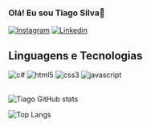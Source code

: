 ### Olá! Eu sou Tiago Silva👋
[![Instagram](https://img.shields.io/badge/Instagram-E4405F?style=for-the-badge&logo=instagram&logoColor=white)](https://www.instagram.com/thz.011_/)
[![Linkedin](https://img.shields.io/badge/LinkedIn-0077B5?style=for-the-badge&logo=linkedin&logoColor=white)](https://www.linkedin.com/in/tiago-simões-9ab998335/?trk=opento_sprofile_goalscard)
## Linguagens e Tecnologias

<div style="display: inline_block">
  <img alt="c#" src="https://img.shields.io/badge/C%23-239120?style=for-the-badge&logo=c-sharp&logoColor=white"/>
  <img alt="html5" src="https://img.shields.io/badge/HTML5-E34F26?style=for-the-badge&logo=html5&logoColor=white"/>
  <img alt="css3" src="https://img.shields.io/badge/CSS3-1572B6?style=for-the-badge&logo=css3&logoColor=white"/>
  <img alt="javascript" src="https://img.shields.io/badge/JavaScript-F7DF1E?style=for-the-badge&logo=javascript&logoColor=black"/>
</div>
<br/>

![Tiago GitHub stats](https://github-readme-stats.vercel.app/api?username=Tiagosilva2324&show_icons=true&theme=radical)


![Top Langs](https://github-readme-stats.vercel.app/api/top-langs/?username=Tiagosilva2324&hide_progress=true)
